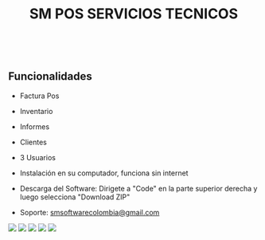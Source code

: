 <p align="center">


<h1 align="center">SM POS SERVICIOS TECNICOS</h1>

<a href="https://sm-software-colombia.github.io/sm/img/logoPOS2.png" id="logo"></a>
<br/>

<p align="center">

</a>
</p>
<br/>


## Funcionalidades
- Factura Pos
- Inventario
- Informes
- Clientes
- 3 Usuarios
- Instalación en su computador, funciona sin internet

- Descarga del Software: Dirigete a "Code" en la parte superior derecha y luego selecciona "Download ZIP" 



- Soporte: smsoftwarecolombia@gmail.com


<img src="https://elprimo0909.github.io/SitioWeb_elPrimo/img/SM_servicios_DESKTOP3.png" > 
<img src="https://elprimo0909.github.io/SitioWeb_elPrimo/img/servicios2.png" > 
<img src="https://elprimo0909.github.io/SitioWeb_elPrimo/img/servicios4.png" >
<img src="https://elprimo0909.github.io/SitioWeb_elPrimo/img/SM_servicios_config.png" >
<img src="https://elprimo0909.github.io/SitioWeb_elPrimo/img/informesTecn2.png" >


